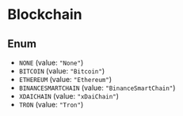 # Blockchain

## Enum

* `NONE` (value: `"None"`)
* `BITCOIN` (value: `"Bitcoin"`)
* `ETHEREUM` (value: `"Ethereum"`)
* `BINANCESMARTCHAIN` (value: `"BinanceSmartChain"`)
* `XDAICHAIN` (value: `"xDaiChain"`)
* `TRON` (value: `"Tron"`)
